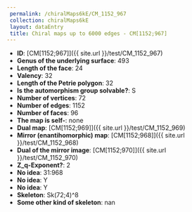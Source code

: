 ```yaml
--- 
 permalink: /chiralMaps6kE/CM_1152_967 
 collection: chiralMaps6kE
 layout: dataEntry
 title: Chiral maps up to 6000 edges - CM[1152;967]
---
```


- **ID**: [CM[1152;967]]({{ site.url }}/test/CM_1152_967)
- **Genus of the underlying surface**: 493
- **Length of the face**: 24
- **Valency**: 32
- **Length of the Petrie polygon**: 32
- **Is the automorphism group solvable?**: S
- **Number of vertices**: 72
- **Number of edges**: 1152
- **Number of faces**: 96
- **The map is self-**: none
- **Dual map**: [CM[1152;969]]({{ site.url }}/test/CM_1152_969)
- **Mirror (enantihomorphic) map**: [CM[1152;968]]({{ site.url }}/test/CM_1152_968)
- **Dual of the mirror image**: [CM[1152;970]]({{ site.url }}/test/CM_1152_970)
- **Z_q-Exponent?**: 2
- **No idea**:  31:968
- **No idea**: Y
- **No idea**: Y
- **Skeleton**: Sk(72;4)^8
- **Some other kind of skeleton**: nan
